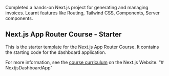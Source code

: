 Completed a hands-on Next.js project for generating and managing invoices. Learnt features like Routing, Tailwind CSS, Components, Server components.
## Next.js App Router Course - Starter

This is the starter template for the Next.js App Router Course. It contains the starting code for the dashboard application.

For more information, see the [course curriculum](https://nextjs.org/learn) on the Next.js Website.
"# NextjsDashboardApp" 
